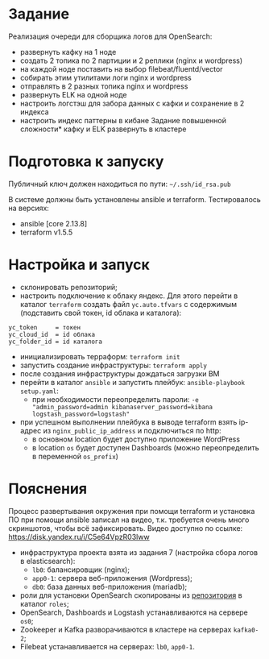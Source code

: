 # Задание

Реализация очереди для сборщика логов для OpenSearch:
- развернуть кафку на 1 ноде
- создать 2 топика по 2 партиции и 2 реплики (nginx и wordpress)
- на каждой ноде поставить на выбор filebeat/fluentd/vector
- собирать этим утилитами логи nginx и wordpress
- отправлять в 2 разных топика nginx и wordpress
- развернуть ELK на одной ноде
- настроить логстэш для забора данных с кафки и сохранение в 2 индекса
- настроить индекс паттерны в кибане
Задание повышенной сложности* кафку и ELK развернуть в кластере


# Подготовка к запуску

Публичный ключ должен находиться по пути: ```~/.ssh/id_rsa.pub```

В системе должны быть установлены ansible и terraform. Тестировалось на версиях:
* ansible [core 2.13.8]
* terraform v1.5.5

# Настройка и запуск

* склонировать репозиторий;
* настроить подключение к облаку яндекс. Для этого перейти в каталог ```terraform``` создать файл ```yc.auto.tfvars``` с содержимым (подставить свой токен, id облака и каталога):

```
yc_token     = токен
yc_cloud_id  = id облака
yc_folder_id = id каталога
```

* инициализировать терраформ: ```terraform init```
* запустить создание инфраструктуры: ```terraform apply```
* после создания инфраструктуры дождаться загрузки ВМ
* перейти в каталог ```ansible``` и запустить плейбук: ```ansible-playbook setup.yaml```:
  * при необходимости переопределить пароли: ```-e "admin_password=admin kibanaserver_password=kibana logstash_password=logstash"```
* при успешном выполнении плейбука в выводе terraform взять ip-адрес из ```nginx_public_ip_address``` и подключиться по http:
  * в основном location будет доступно приложение WordPress
  * в location ```os``` будет доступен Dashboards (можно переопределить в переменной ```os_prefix```)

# Пояснения

Процесс развертывания окружения при помощи terraform и установка ПО при помощи ansible записал на видео, т.к. требуется очень много скриншотов, чтобы всё зафиксировать.
Видео доступно по ссылке: https://disk.yandex.ru/i/C5e64VpzR03lww

* инфраструктура проекта взята из задания 7 (настройка сбора логов в elasticsearch):
  * ```lb0```: балансировщик (nginx);
  * ```app0-1```: сервера веб-приложения (Wordpress);
  * ```db0```: база данных веб-приложения (mariadb);
* роли для установки OpenSearch скопированы из [репозитория](https://github.com/opensearch-project/ansible-playbook) в каталог ```roles```;
* OpenSearch, Dashboards и Logstash устанавливаются на сервере ```os0```;
* Zookeeper и Kafka разворачиваются в кластере на серверах ```kafka0-2```;
* Filebeat устанавливается на серверах: ```lb0```, ```app0-1```.
